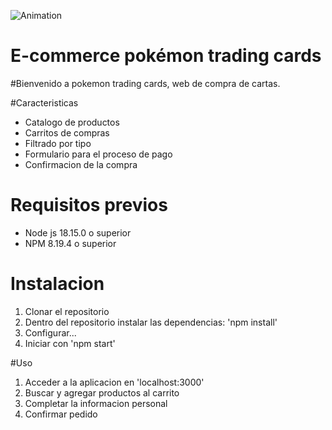 ![Animation](https://user-images.githubusercontent.com/102810730/221572787-607e1192-dd8c-4306-a192-0f9f1da6b00c.gif)


# E-commerce pokémon trading cards

#Bienvenido a pokemon trading cards, web de compra de cartas.

#Caracteristicas

- Catalogo de productos 
- Carritos de compras
- Filtrado por tipo
- Formulario para el proceso de pago
- Confirmacion de la compra

# Requisitos previos 

- Node js 18.15.0 o superior
- NPM 8.19.4 o superior

# Instalacion

1) Clonar el repositorio
2) Dentro del repositorio instalar las dependencias: 'npm install'
3) Configurar...
4) Iniciar con 'npm start'

#Uso

1) Acceder a la aplicacion en 'localhost:3000'
2) Buscar y agregar productos al carrito
3) Completar la informacion personal
4) Confirmar pedido




